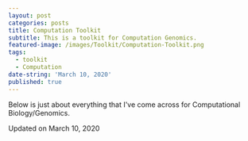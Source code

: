 ```yaml
---
layout: post
categories: posts
title: Computation Toolkit
subtitle: This is a toolkit for Computation Genomics.
featured-image: /images/Toolkit/Computation-Toolkit.png
tags:
  - toolkit
  - Computation
date-string: 'March 10, 2020'
published: true
---
```


Below is just about everything that I've come across for Computational Biology/Genomics.

Updated on March 10, 2020
